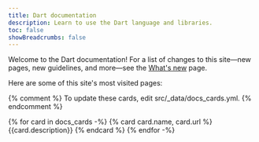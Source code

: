 ```yaml
---
title: Dart documentation
description: Learn to use the Dart language and libraries.
toc: false
showBreadcrumbs: false
---
```


Welcome to the Dart documentation!
For a list of changes to this site—new pages, new guidelines, and more—see
the [What's new][] page.

[What's new]: /resources/whats-new

Here are some of this site's most visited pages:

{% comment %}
To update these cards, edit src/_data/docs_cards.yml.
{% endcomment %}

<div class="card-grid">
{% for card in docs_cards -%}
  {% card card.name, card.url %}
    {{card.description}}
  {% endcard %}
{% endfor -%}
</div>
